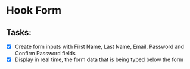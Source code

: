 # Hook Form

## Tasks:
- [x] Create form inputs  with First Name, Last Name, Email, Password and Confirm Password fields
- [x] Display in real time, the form data that is being typed below the form